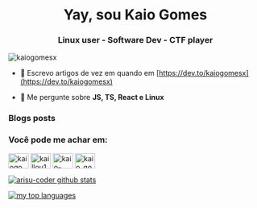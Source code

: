 <h1 align="center">Yay, sou Kaio Gomes</h1>
<h3 align="center">Linux user - Software Dev - CTF player</h3>

<p align="left"> <img src="https://komarev.com/ghpvc/?username=kaiogomesx" alt="kaiogomesx" /> </p>

- 📝 Escrevo artigos de vez em quando em [https://dev.to/kaiogomesx](https://dev.to/kaiogomesx)

- 💬 Me pergunte sobre **JS, TS, React e Linux**

### Blogs posts
<!-- BLOG-POST-LIST:START -->
<!-- BLOG-POST-LIST:END -->

<p align="left">
<h3 align="left">Você pode me achar em:</h3>
<a href="https://dev.to/kaiogomesx" target="blank"><img align="center" src="https://cdn.jsdelivr.net/npm/simple-icons@3.0.1/icons/dev-dot-to.svg" alt="kaiogomesx" height="30" width="40" /></a>
<a href="https://twitter.com/kaillou18" target="blank"><img align="center" src="https://cdn.jsdelivr.net/npm/simple-icons@3.0.1/icons/twitter.svg" alt="kaillou18" height="30" width="40" /></a>
<a href="https://linkedin.com/in/kaio-gomes-07033b186" target="blank"><img align="center" src="https://cdn.jsdelivr.net/npm/simple-icons@3.0.1/icons/linkedin.svg" alt="kaio-gomes-07033b186" height="30" width="40" /></a>
<a href="https://instagram.com/kaio_gomesx" target="blank"><img align="center" src="https://cdn.jsdelivr.net/npm/simple-icons@3.0.1/icons/instagram.svg" alt="kaio_gomesx" height="30" width="40" /></a>
</p>


[![arisu-coder github stats](https://github-readme-stats.vercel.app/api?username=kaiogomesx&theme=chartreuse-dark&show_icons=true&include_all_commits=true)](https://github.com/kaiogomesx/)

    
[![my top languages](https://github-readme-stats.vercel.app/api/top-langs/?username=kaiogomesx&theme=chartreuse-dark&hide_title=true)](https://github.com/kaiogomesx/)
